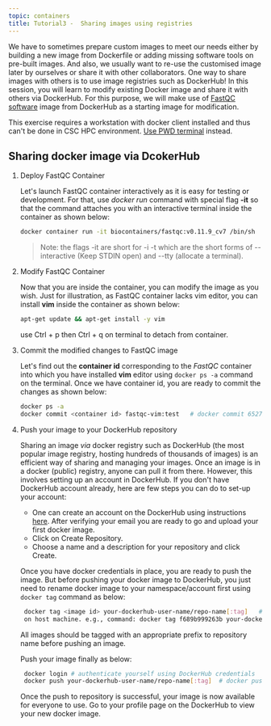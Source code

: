 ```yaml
---
topic: containers
title: Tutorial3 -  Sharing images using registries
---
```


We have to sometimes prepare custom images to meet our needs either by building a new image from Dockerfile or adding missing software tools on pre-built images. And also, we usually want to re-use the customised image later by ourselves or share it with other collaborators. One way to share images with others is to use image registries such as DockerHub! In this session, you will learn to modify existing Docker image and share it with others via DockerHub. For this purpose, we will make use of [FastQC software](https://www.bioinformatics.babraham.ac.uk/projects/fastqc/) image from DockerHub as a starting image for modification. 

This exercise requires a workstation with docker client installed and thus can't be done in CSC HPC environment.  <a href="http://labs.play-with-docker.com/" target="_blank"> Use PWD terminal</a> instead.

## Sharing docker image via DcokerHub

1. Deploy FastQC Container

   Let's launch FastQC container interactively as it is easy for testing or development. For that, use *docker run* command with special flag **-it** so that the
   command attaches you with an interactive terminal inside the container as shown below:
   
    ```bash
    docker container run -it biocontainers/fastqc:v0.11.9_cv7 /bin/sh
    ```
    > Note: the flags -it are short for -i -t which are the short forms of --interactive (Keep STDIN open) and --tty (allocate a terminal).

2. Modify FastQC Container

   Now that you are inside the container, you can modify the image as you wish. Just for illustration, as FastQC container lacks vim editor, you can install **vim**
   inside the container as shown below:
  
   ```bash
   apt-get update && apt-get install -y vim
   ```
   use Ctrl + p then Ctrl + q on terminal to detach from container. 

3. Commit the modified changes to FastQC image

   Let's find out the **container id** corresponding to the *FastQC* container into which you have installed **vim** editor using  `docker ps -a` command on the
   terminal. Once we have container id, you are ready to commit the changes as shown below:

   ```bash
   docker ps -a
   docker commit <container id> fastqc-vim:test   # docker commit 6527b0394bdf  fastqc-vim:test
   ```
   
4. Push your image to your DockerHub repository
 
   Sharing an image *via* docker registry such as  DockerHub (the most popular image registry, hosting hundreds of thousands of images) is an efficient way of 
   sharing and managing your images. Once an image is in a docker (public) registry, anyone can pull it from there. However, this involves setting up an account in 
   DockerHub. If you don't have DockerHub account already, here are few steps you can do to set-up your account:
     - One can create an account on the DockerHub using instructions [here](https://hub.docker.com/account/signup/). After verifying your email you are ready to 
   go and upload your first docker image.
     - Click on Create Repository.
     - Choose a name  and a description for your repository and click Create.

   Once you have docker credentials in place, you are ready to push the image. But before pushing your docker image to DockerHub,  you just need to rename docker image
   to your namespace/account first using `docker tag` command as below:

    ```bash
     docker tag <image id> your-dockerhub-user-name/repo-name[:tag]   # find <image id> corresponding to repository, fastqc-vim  by typing `docker images` command
     on host machine. e.g., command: docker tag f689b999263b your-dockerhub-user-name/fastqc-vim:test 
    ```
    All images should be tagged with an appropriate prefix to repository name before pushing an image.

    Push your image finally as below:
 
     ```bash
      docker login # authenticate yourself using DockerHub credentials
      docker push your-dockerhub-user-name/repo-name[:tag]  # docker push your-dockerhub-user-name/fastqc-vim:test
      ```
    Once the push  to repository is successful, your image is now available for everyone to use. Go to your profile page on the DockerHub  to view  your new docker 
    image.
